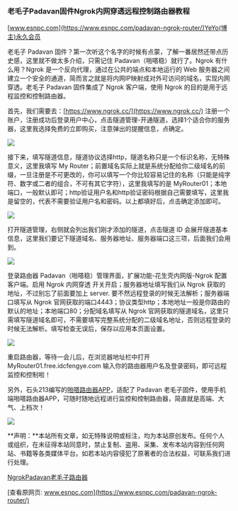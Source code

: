 ### 老毛子Padavan固件Ngrok内网穿透远程控制路由器教程

[www.esnpc.com](https://www.esnpc.com/padavan-ngrok-router/)YeYo(博主)永久会员

老毛子 Padavan 固件？第一次听这个名字的时候有点蒙，了解一番居然还带点历史感，这里就不做太多介绍，只需记住 Padavan（啪嗒稳）就行了。Ngrok 有什么用？Ngrok 是一个反向代理，通过在公共的端点和本地运行的 Web 服务器之间建立一个安全的通道，简而言之就是将内网IP映射成对外可访问的域名，实现内网穿透。老毛子 Padavan 固件集成了 Ngrok 客户端，使用 Ngrok 的目的是用于远程监控和控制路由器。

首先，我们需要去：[https://www.ngrok.cc/](https://www.ngrok.cc/) 注册一个账户，注册成功后登录用户中心，点击隧道管理-开通隧道，选择1个适合你的服务器，这里我选择免费的立即购买，注意弹出的提醒信息，点确定。

[![](https://cubox.pro/c/filters:no_upscale()?imageUrl=https%3A%2F%2Fwww.esnpc.com%2Fwp-content%2Fuploads%2F2018%2F12%2FNgrok.png)](https://www.esnpc.com/wp-content/uploads/2018/12/Ngrok.png)

接下来，填写隧道信息，隧道协议选择http，隧道名称只是一个标识名称，无特殊意义，这里我填写 My Router；前置域名实际上就是系统分配给你二级域名的前缀，一旦注册是不可更改的，你可以填写一个你比较容易记住的名称（只能是纯字符、数字或二者的组合，不可有其它字符），这里我填写的是 MyRouter01；本地端口，一般默认即可；http验证用户名和http验证密码根据自己需要填写，这里我是留空的，代表不需要验证用户名和密码。以上都填好后，点击确定添加即可。

[![](https://cubox.pro/c/filters:no_upscale()?imageUrl=https%3A%2F%2Fwww.esnpc.com%2Fwp-content%2Fuploads%2F2018%2F12%2FNgrok-2.png)](https://www.esnpc.com/wp-content/uploads/2018/12/Ngrok-2.png)

打开隧道管理，右侧就会列出我们刚才添加的隧道，点击隧道 ID 会展开隧道基本信息，这里我们要记下隧道域名、服务器地址、服务器端口这三项，后面我们会用到。

[![](https://cubox.pro/c/filters:no_upscale()?imageUrl=https%3A%2F%2Fwww.esnpc.com%2Fwp-content%2Fuploads%2F2018%2F12%2FNgrok-3.png)](https://www.esnpc.com/wp-content/uploads/2018/12/Ngrok-3.png)

登录路由器 Padavan（啪嗒稳）管理界面，扩展功能-花生壳内网版-Ngrok 配置客户端。启用 Ngrok 内网穿透 开关开启；服务器地址填写我们从 Ngrok 获取的地址，不过别忘了前面要加上 server. 要不然远程登录的时候无法解析；服务器端口填写从 Ngrok 官网获取的端口4443；协议类型http；本地地址一般是你路由的默认的地址；本地端口80；分配域名填写从 Ngrok 官网获取的隧道域名，这里只需填写隧道域名即可，不需要填写完整系统分配的二级域名地址，否则远程登录的时候无法解析。填写检查无误后，保存以应用本页面设置。

[![](https://cubox.pro/c/filters:no_upscale()?imageUrl=https%3A%2F%2Fwww.esnpc.com%2Fwp-content%2Fuploads%2F2018%2F12%2FNgrok-4.png)](https://www.esnpc.com/wp-content/uploads/2018/12/Ngrok-4.png)

重启路由器，等待一会儿后，在浏览器地址栏中打开 MyRouter01.free.idcfengye.com 输入你的路由器用户名及登录密码，即可远程监控和控制啦！

另外，石头213编写的[啪嗒路由器APP](https://www.esnpc.com/padarouter-app/)，适配了 Padavan 老毛子固件，使用手机端啪嗒路由器APP，可随时随地远程进行监控和控制路由器，简直就是高端、大气、上档次！

[![](https://cubox.pro/c/filters:no_upscale()?imageUrl=https%3A%2F%2Fwww.esnpc.com%2Fwp-content%2Fuploads%2F2018%2F12%2FPadavan-App.jpg)](https://www.esnpc.com/wp-content/uploads/2018/12/Padavan-App.jpg)

**声明：**本站所有文章，如无特殊说明或标注，均为本站原创发布。任何个人或组织，在未征得本站同意时，禁止复制、盗用、采集、发布本站内容到任何网站、书籍等各类媒体平台。如若本站内容侵犯了原著者的合法权益，可联系我们进行处理。

[Ngrok](https://www.esnpc.com/tag/ngrok/)[Padavan](https://www.esnpc.com/tag/padavan/)[老毛子](https://www.esnpc.com/tag/%e8%80%81%e6%af%9b%e5%ad%90/)[路由器](https://www.esnpc.com/tag/%e8%b7%af%e7%94%b1%e5%99%a8/)

[查看原网页: www.esnpc.com](https://www.esnpc.com/padavan-ngrok-router/)
